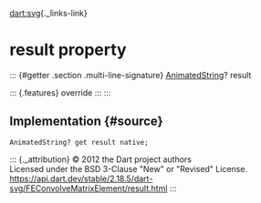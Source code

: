 [dart:svg](../../dart-svg/dart-svg-library){._links-link}

result property
===============

::: {#getter .section .multi-line-signature}
[AnimatedString](../animatedstring-class)? result

::: {.features}
override
:::
:::

Implementation {#source}
--------------

``` {.language-dart data-language="dart"}
AnimatedString? get result native;
```

::: {._attribution}
© 2012 the Dart project authors\
Licensed under the BSD 3-Clause \"New\" or \"Revised\" License.\
<https://api.dart.dev/stable/2.18.5/dart-svg/FEConvolveMatrixElement/result.html>
:::
